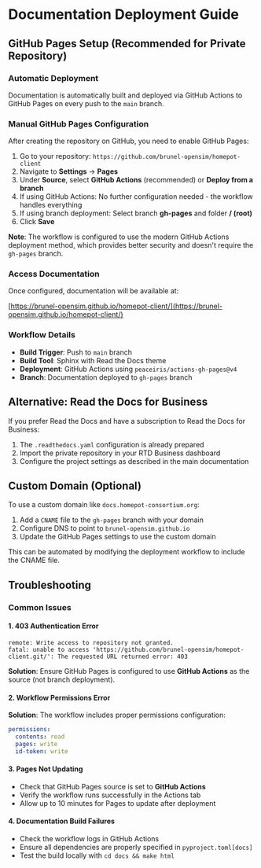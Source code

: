 # Documentation Deployment Guide

## GitHub Pages Setup (Recommended for Private Repository)

### Automatic Deployment

Documentation is automatically built and deployed via GitHub Actions to GitHub Pages on every push to the `main` branch.

### Manual GitHub Pages Configuration

After creating the repository on GitHub, you need to enable GitHub Pages:

1. Go to your repository: `https://github.com/brunel-opensim/homepot-client`
2. Navigate to **Settings** → **Pages**
3. Under **Source**, select **GitHub Actions** (recommended) or **Deploy from a branch**
4. If using GitHub Actions: No further configuration needed - the workflow handles everything
5. If using branch deployment: Select branch **gh-pages** and folder **/ (root)**
6. Click **Save**

**Note**: The workflow is configured to use the modern GitHub Actions deployment method, which provides better security and doesn't require the `gh-pages` branch.

### Access Documentation

Once configured, documentation will be available at:

[https://brunel-opensim.github.io/homepot-client/](https://brunel-opensim.github.io/homepot-client/)

### Workflow Details

- **Build Trigger**: Push to `main` branch
- **Build Tool**: Sphinx with Read the Docs theme
- **Deployment**: GitHub Actions using `peaceiris/actions-gh-pages@v4`
- **Branch**: Documentation deployed to `gh-pages` branch

## Alternative: Read the Docs for Business

If you prefer Read the Docs and have a subscription to Read the Docs for Business:

1. The `.readthedocs.yaml` configuration is already prepared
2. Import the private repository in your RTD Business dashboard
3. Configure the project settings as described in the main documentation

## Custom Domain (Optional)

To use a custom domain like `docs.homepot-consortium.org`:

1. Add a `CNAME` file to the `gh-pages` branch with your domain
2. Configure DNS to point to `brunel-opensim.github.io`
3. Update the GitHub Pages settings to use the custom domain

This can be automated by modifying the deployment workflow to include the CNAME file.

## Troubleshooting

### Common Issues

#### 1. 403 Authentication Error

```text
remote: Write access to repository not granted.
fatal: unable to access 'https://github.com/brunel-opensim/homepot-client.git/': The requested URL returned error: 403
```

**Solution**: Ensure GitHub Pages is configured to use **GitHub Actions** as the source (not branch deployment).

#### 2. Workflow Permissions Error

**Solution**: The workflow includes proper permissions configuration:

```yaml
permissions:
  contents: read
  pages: write
  id-token: write
```

#### 3. Pages Not Updating

- Check that GitHub Pages source is set to **GitHub Actions**
- Verify the workflow runs successfully in the Actions tab
- Allow up to 10 minutes for Pages to update after deployment

#### 4. Documentation Build Failures

- Check the workflow logs in GitHub Actions
- Ensure all dependencies are properly specified in `pyproject.toml[docs]`
- Test the build locally with `cd docs && make html`
